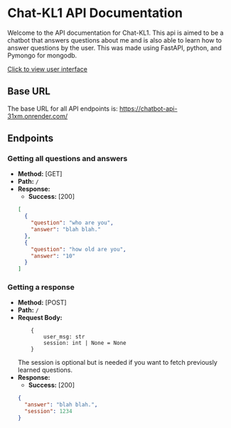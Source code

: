 # Chat-KL1 API Documentation

Welcome to the API documentation for Chat-KL1. This api is aimed to be a chatbot that answers questions about me and is also able to learn how to answer questions by the user. This was made using FastAPI, python, and Pymongo for mongodb.

[Click to view user interface](https://kyleleung.vercel.app/Chatbot)

## Base URL

The base URL for all API endpoints is: https://chatbot-api-31xm.onrender.com/

## Endpoints

### Getting all questions and answers

- **Method:** [GET]
- **Path:** `/`
- **Response:**
  - **Success:** [200]
  ```json
  [
    {
      "question": "who are you",
      "answer": "blah blah."
    },
    {
      "question": "how old are you",
      "answer": "10"
    }
  ]
  ```

### Getting a response

- **Method:** [POST]
- **Path:** `/`
- **Request Body:**
  ```
      {
          user_msg: str
          session: int | None = None
      }
  ```
  The session is optional but is needed if you want to fetch previously learned questions.
- **Response:**
  - **Success:** [200]
  ```json
  {
    "answer": "blah blah.",
    "session": 1234
  }
  ```

